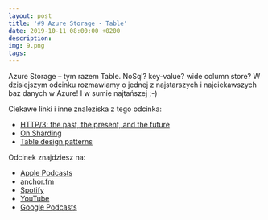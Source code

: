 ```yaml
---
layout: post
title: '#9 Azure Storage - Table'
date: 2019-10-11 08:00:00 +0200
description: 
img: 9.png
tags: 
---
```

Azure Storage – tym razem Table. NoSql? key-value? wide column store? W dzisiejszym odcinku rozmawiamy o jednej z najstarszych i najciekawszych baz danych w Azure! I w sumie najtańszej ;-)

Ciekawe linki i inne znaleziska z tego odcinka:

- [HTTP/3: the past, the present, and the future](https://blog.cloudflare.com/http3-the-past-present-and-future/)
- [On Sharding](https://www.tbray.org/ongoing/When/201x/2019/09/25/On-Sharding)
- [Table design patterns](https://docs.microsoft.com/en-us/azure/storage/tables/table-storage-design-patterns)

Odcinek znajdziesz na:

- [Apple Podcasts]()
- [anchor.fm]()
- [Spotify]()
- [YouTube](https://youtu.be/kT5FgZw-kNI)
- [Google Podcasts]()
